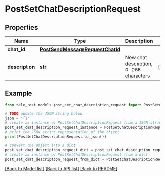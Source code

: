 # PostSetChatDescriptionRequest


## Properties

Name | Type | Description | Notes
------------ | ------------- | ------------- | -------------
**chat_id** | [**PostSendMessageRequestChatId**](PostSendMessageRequestChatId.md) |  | 
**description** | **str** | New chat description, 0-255 characters | [optional] 

## Example

```python
from tele_rest.models.post_set_chat_description_request import PostSetChatDescriptionRequest

# TODO update the JSON string below
json = "{}"
# create an instance of PostSetChatDescriptionRequest from a JSON string
post_set_chat_description_request_instance = PostSetChatDescriptionRequest.from_json(json)
# print the JSON string representation of the object
print(PostSetChatDescriptionRequest.to_json())

# convert the object into a dict
post_set_chat_description_request_dict = post_set_chat_description_request_instance.to_dict()
# create an instance of PostSetChatDescriptionRequest from a dict
post_set_chat_description_request_from_dict = PostSetChatDescriptionRequest.from_dict(post_set_chat_description_request_dict)
```
[[Back to Model list]](../README.md#documentation-for-models) [[Back to API list]](../README.md#documentation-for-api-endpoints) [[Back to README]](../README.md)


